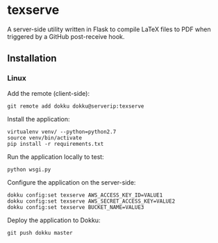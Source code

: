 # texserve #

A server-side utility written in Flask to compile LaTeX files to PDF when triggered by a GitHub post-receive hook.

## Installation ##
### Linux ###

Add the remote (client-side):

    git remote add dokku dokku@serverip:texserve

Install the application:

    virtualenv venv/ --python=python2.7
    source venv/bin/activate
    pip install -r requirements.txt

Run the application locally to test:

    python wsgi.py

Configure the application on the server-side:

    dokku config:set texserve AWS_ACCESS_KEY_ID=VALUE1
    dokku config:set texserve AWS_SECRET_ACCESS_KEY=VALUE2
    dokku config:set texserve BUCKET_NAME=VALUE3

Deploy the application to Dokku:

    git push dokku master
